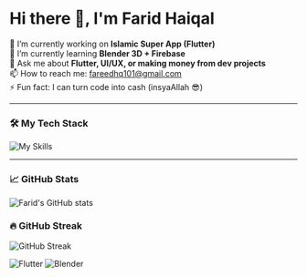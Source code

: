 # Hi there 👋, I'm Farid Haiqal

🔭 I’m currently working on **Islamic Super App (Flutter)**  
🌱 I’m currently learning **Blender 3D + Firebase**  
💬 Ask me about **Flutter, UI/UX, or making money from dev projects**  
📫 How to reach me: fareedhq101@gmail.com  
⚡ Fun fact: I can turn code into cash (insyaAllah 😎)

---

### 🛠 My Tech Stack
![My Skills](https://skillicons.dev/icons?i=flutter,dart,python,figma,blender,firebase,git)

---

### 📈 GitHub Stats
![Farid's GitHub stats](https://github-readme-stats.vercel.app/api?username=fared08&show_icons=true&theme=github_dark)


### 🔥 GitHub Streak

![GitHub Streak](https://streak-stats.demolab.com?user=fared08&theme=github-dark&hide_border=false)




![Flutter](https://img.shields.io/badge/Flutter-02569B?style=for-the-badge&logo=flutter&logoColor=white)
![Blender](https://img.shields.io/badge/Blender-F5792A?style=for-the-badge&logo=blender&logoColor=white)
